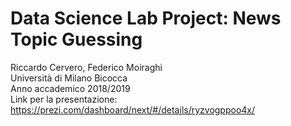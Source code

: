 # Data Science Lab Project: News Topic Guessing
Riccardo Cervero, Federico Moiraghi\
Università di Milano Bicocca\
Anno accademico 2018/2019\
Link per la presentazione: https://prezi.com/dashboard/next/#/details/ryzvogppoo4x/
